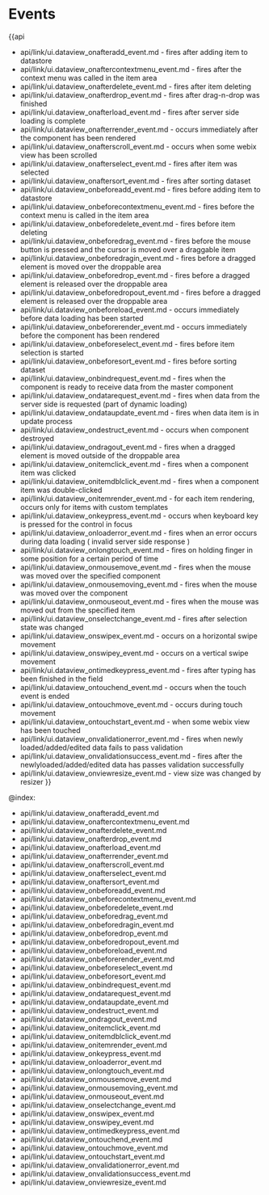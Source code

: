 Events
=======

{{api
- api/link/ui.dataview_onafteradd_event.md - fires after adding item to datastore
- api/link/ui.dataview_onaftercontextmenu_event.md - fires after the context menu was called in the item area
- api/link/ui.dataview_onafterdelete_event.md - fires after item deleting
- api/link/ui.dataview_onafterdrop_event.md - fires after drag-n-drop was finished
- api/link/ui.dataview_onafterload_event.md - fires after server side loading is complete
- api/link/ui.dataview_onafterrender_event.md - occurs immediately after the component has been rendered
- api/link/ui.dataview_onafterscroll_event.md - occurs when some webix view has been scrolled
- api/link/ui.dataview_onafterselect_event.md - fires after item was selected
- api/link/ui.dataview_onaftersort_event.md - fires after sorting dataset
- api/link/ui.dataview_onbeforeadd_event.md - fires before adding item to datastore
- api/link/ui.dataview_onbeforecontextmenu_event.md - fires before the context menu is called in the item area
- api/link/ui.dataview_onbeforedelete_event.md - fires before item deleting
- api/link/ui.dataview_onbeforedrag_event.md - fires before the mouse button is pressed and the cursor is moved over a draggable item
- api/link/ui.dataview_onbeforedragin_event.md - fires before a dragged element is moved over the droppable area
- api/link/ui.dataview_onbeforedrop_event.md - fires before a dragged element is released over the droppable area
- api/link/ui.dataview_onbeforedropout_event.md - fires before a dragged element is released over the droppable area
- api/link/ui.dataview_onbeforeload_event.md - occurs immediately before data loading has been started
- api/link/ui.dataview_onbeforerender_event.md - occurs immediately before the component has been rendered
- api/link/ui.dataview_onbeforeselect_event.md - fires before item selection is started
- api/link/ui.dataview_onbeforesort_event.md - fires before sorting dataset
- api/link/ui.dataview_onbindrequest_event.md - fires when the component is ready to receive data from the master component
- api/link/ui.dataview_ondatarequest_event.md - fires when data from the server side is requested (part of dynamic loading)
- api/link/ui.dataview_ondataupdate_event.md - fires when data item is in update process
- api/link/ui.dataview_ondestruct_event.md - occurs when component destroyed
- api/link/ui.dataview_ondragout_event.md - fires when a dragged element is moved outside of the droppable area
- api/link/ui.dataview_onitemclick_event.md - fires when a component item was clicked
- api/link/ui.dataview_onitemdblclick_event.md - fires when a component item was double-clicked
- api/link/ui.dataview_onitemrender_event.md - for each item rendering, occurs only for items with custom templates
- api/link/ui.dataview_onkeypress_event.md - occurs when keyboard key is pressed for the control in focus
- api/link/ui.dataview_onloaderror_event.md - fires when an error occurs during data loading ( invalid server side response )
- api/link/ui.dataview_onlongtouch_event.md - fires on holding finger in some position for a certain period of time
- api/link/ui.dataview_onmousemove_event.md - fires when the mouse was moved over the specified component
- api/link/ui.dataview_onmousemoving_event.md - fires when the mouse was moved over the component
- api/link/ui.dataview_onmouseout_event.md - fires when the mouse was moved out from the specified item
- api/link/ui.dataview_onselectchange_event.md - fires after selection state was changed
- api/link/ui.dataview_onswipex_event.md - occurs on a horizontal swipe movement
- api/link/ui.dataview_onswipey_event.md - occurs on a vertical swipe movement
- api/link/ui.dataview_ontimedkeypress_event.md - fires after typing has been finished in the field
- api/link/ui.dataview_ontouchend_event.md - occurs when the touch event is ended
- api/link/ui.dataview_ontouchmove_event.md - occurs during touch movement
- api/link/ui.dataview_ontouchstart_event.md - when some webix view has been touched
- api/link/ui.dataview_onvalidationerror_event.md - fires when newly loaded/added/edited data fails to pass validation
- api/link/ui.dataview_onvalidationsuccess_event.md - fires after the newlyloaded/added/edited data has passes validation successfully
- api/link/ui.dataview_onviewresize_event.md - view size was changed by resizer
}}

@index:
- api/link/ui.dataview_onafteradd_event.md
- api/link/ui.dataview_onaftercontextmenu_event.md
- api/link/ui.dataview_onafterdelete_event.md
- api/link/ui.dataview_onafterdrop_event.md
- api/link/ui.dataview_onafterload_event.md
- api/link/ui.dataview_onafterrender_event.md
- api/link/ui.dataview_onafterscroll_event.md
- api/link/ui.dataview_onafterselect_event.md
- api/link/ui.dataview_onaftersort_event.md
- api/link/ui.dataview_onbeforeadd_event.md
- api/link/ui.dataview_onbeforecontextmenu_event.md
- api/link/ui.dataview_onbeforedelete_event.md
- api/link/ui.dataview_onbeforedrag_event.md
- api/link/ui.dataview_onbeforedragin_event.md
- api/link/ui.dataview_onbeforedrop_event.md
- api/link/ui.dataview_onbeforedropout_event.md
- api/link/ui.dataview_onbeforeload_event.md
- api/link/ui.dataview_onbeforerender_event.md
- api/link/ui.dataview_onbeforeselect_event.md
- api/link/ui.dataview_onbeforesort_event.md
- api/link/ui.dataview_onbindrequest_event.md
- api/link/ui.dataview_ondatarequest_event.md
- api/link/ui.dataview_ondataupdate_event.md
- api/link/ui.dataview_ondestruct_event.md
- api/link/ui.dataview_ondragout_event.md
- api/link/ui.dataview_onitemclick_event.md
- api/link/ui.dataview_onitemdblclick_event.md
- api/link/ui.dataview_onitemrender_event.md
- api/link/ui.dataview_onkeypress_event.md
- api/link/ui.dataview_onloaderror_event.md
- api/link/ui.dataview_onlongtouch_event.md
- api/link/ui.dataview_onmousemove_event.md
- api/link/ui.dataview_onmousemoving_event.md
- api/link/ui.dataview_onmouseout_event.md
- api/link/ui.dataview_onselectchange_event.md
- api/link/ui.dataview_onswipex_event.md
- api/link/ui.dataview_onswipey_event.md
- api/link/ui.dataview_ontimedkeypress_event.md
- api/link/ui.dataview_ontouchend_event.md
- api/link/ui.dataview_ontouchmove_event.md
- api/link/ui.dataview_ontouchstart_event.md
- api/link/ui.dataview_onvalidationerror_event.md
- api/link/ui.dataview_onvalidationsuccess_event.md
- api/link/ui.dataview_onviewresize_event.md


